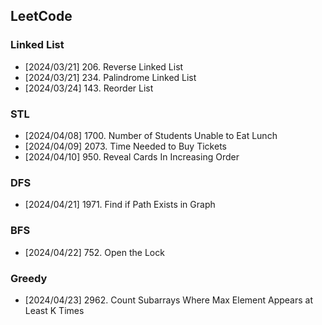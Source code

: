 ## LeetCode

### Linked List
- [2024/03/21] 206. Reverse Linked List
- [2024/03/21] 234. Palindrome Linked List
- [2024/03/24] 143. Reorder List

### STL
- [2024/04/08] 1700. Number of Students Unable to Eat Lunch
- [2024/04/09] 2073. Time Needed to Buy Tickets
- [2024/04/10] 950. Reveal Cards In Increasing Order

### DFS
- [2024/04/21] 1971. Find if Path Exists in Graph

### BFS
- [2024/04/22] 752. Open the Lock

### Greedy
- [2024/04/23] 2962. Count Subarrays Where Max Element Appears at Least K Times